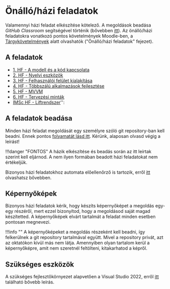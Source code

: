 # Önálló/házi feladatok

Valamennyi házi feladat elkészítése kötelező. A megoldások beadása *GitHub Classroom* segítségével történik (bővebben [itt](./git-github-github-classroom/index.md)).
Az önálló/házi feladatokra vonatkozó pontos követelmények Moodle-ben, a [Tárgykövetelmények](https://edu.vik.bme.hu/mod/page/view.php?id=119764) alatt olvashatók ("Önálló/házi feladatok" fejezet).

## A feladatok

- [1. HF - A modell és a kód kapcsolata](../hazi/1-model-es-kod-kapcsolata/index.md)
- [2. HF - Nyelvi eszközök](../hazi/2-nyelvi-eszkozok/index.md)
- [3. HF - Felhasználói felület kialakítása](../hazi/3-felhasznaloi-felulet-kialakitasa/index.md)
- [4. HF - Többszálú alkalmazások fejlesztése](../hazi/4-tobbszalu-alkalmazasok-fejlesztese/index.md)
- [5. HF - MVVM](../hazi/meghirdetes-elott.md)
- [6. HF - Tervezési minták](../hazi/meghirdetes-elott.md)
- [IMSc HF - Liftrendszer](../hazi/imsc-liftsystem/index.md)'': 

## A feladatok beadása

Minden házi feladat megoldását egy személyre szóló git repository-ban kell beadni. Ennek pontos [folyamatát lásd itt](./hf-folyamat/index.md). Kérünk, alaposan olvasd végig a leírást!

!!!danger "FONTOS"
    A házik elkészítése és beadás során az itt leírtak szerint kell eljárnod. A nem ilyen formában beadott házi feladatokat nem értékeljük.

Bizonyos házi feladatokhoz automata előellenőrző is tartozik, erről [itt](./eloellenorzes-ertekeles/index.md) olvashatsz bővebben.

## Képernyőképek

Bizonyos házi feladatok kérik, hogy készíts képernyőképet a megoldás egy-egy részéről, mert ezzel bizonyítod, hogy a megoldásod saját magad készítetted. A képernyőképek elvárt tartalmát a feladat minden esetben pontosan megnevezi.

!!!info ""
    A képernyőképeket a megoldás részeként kell beadni, így felkerülnek a git repository tartalmával együtt. Mivel a repository privát, azt az oktatókon kívül más nem látja. Amennyiben olyan tartalom kerül a képernyőképre, amit nem szeretnél feltölteni, kitakarhatod a képről.

## Szükséges eszközök

A szükséges fejlesztőkörnyezet alapvetően a Visual Studio 2022, erről [itt](./fejlesztokornyezet/index.md) található bővebb leírás.